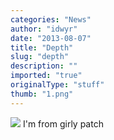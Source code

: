 ```yaml
---
categories: "News"
author: "idwyr"
date: "2013-08-07"
title: "Depth"
slug: "depth"
description: ""
imported: "true"
originalType: "stuff"
thumb: "1.png"
---
```



![](1.png) 
I'm from girly patch
